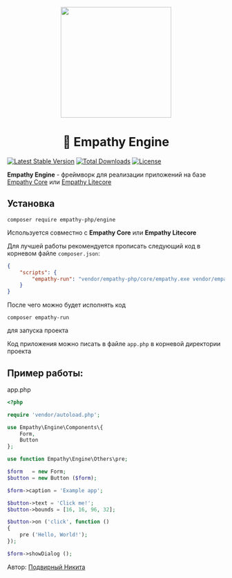 <p align="center"><img src="https://i.ibb.co/JFPn9PF/Logo-crop.png" width="256px" border="0"></p>

<h1 align="center"> 🚀 Empathy Engine</h1>

[![Latest Stable Version](https://poser.pugx.org/empathy-php/engine/v)](//packagist.org/packages/empathy-php/engine) [![Total Downloads](https://poser.pugx.org/empathy-php/engine/downloads)](//packagist.org/packages/empathy-php/engine) [![License](https://poser.pugx.org/empathy-php/engine/license)](//packagist.org/packages/empathy-php/engine)

**Empathy Engine** - фреймворк для реализации приложений на базе [Empathy Core](https://github.com/empathy-framework/core) или [Empathy Litecore](https://github.com/empathy-framework/litecore)

## Установка

```
composer require empathy-php/engine
```

Используется совместно с **Empathy Core** или **Empathy Litecore**

Для лучшей работы рекомендуется прописать следующий код в корневом файле `composer.json`:

```json
{
    "scripts": {
        "empathy-run": "vendor/empathy-php/core/empathy.exe vendor/empathy-php/core/script.php"
    }
}
```

После чего можно будет исполнять код

```
composer empathy-run
```

для запуска проекта

Код приложения можно писать в файле `app.php` в корневой директории проекта

## Пример работы:

app.php
```php
<?php

require 'vendor/autoload.php';

use Empathy\Engine\Components\{
    Form,
    Button
};

use function Empathy\Engine\Others\pre;

$form   = new Form;
$button = new Button ($form);

$form->caption = 'Example app';

$button->text = 'Click me!';
$button->bounds = [16, 16, 96, 32];

$button->on ('click', function ()
{
    pre ('Hello, World!');
});

$form->showDialog ();
```

Автор: [Подвирный Никита](https://vk.com/technomindlp)
